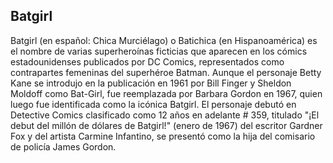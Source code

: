 ## Batgirl

Batgirl (en español: Chica Murciélago) o Batichica (en Hispanoamérica) es el nombre de varias superheroínas ficticias que aparecen en los cómics estadounidenses publicados por DC Comics, representados como contrapartes femeninas del superhéroe Batman. Aunque el personaje Betty Kane se introdujo en la publicación en 1961 por Bill Finger y Sheldon Moldoff como Bat-Girl, fue reemplazada por Barbara Gordon en 1967, quien luego fue identificada como la icónica Batgirl. El personaje debutó en Detective Comics clasificado como 12 años en adelante # 359, titulado "¡El debut del millón de dólares de Batgirl!" (enero de 1967) del escritor Gardner Fox y del artista Carmine Infantino, se presentó como la hija del comisario de policía James Gordon. 
